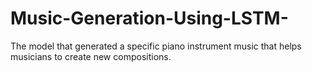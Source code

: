 # Music-Generation-Using-LSTM-
The model that generated a specific piano instrument music that helps musicians to create new compositions.
